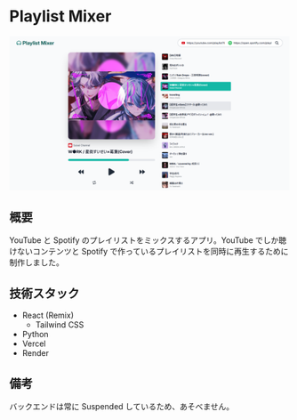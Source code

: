 # Playlist Mixer

![Playlist Mixer カバー画像](./images/cover.png)

## 概要

YouTube と Spotify のプレイリストをミックスするアプリ。YouTube でしか聴けないコンテンツと Spotify で作っているプレイリストを同時に再生するために制作しました。

## 技術スタック

- React (Remix)
  - Tailwind CSS
- Python
- Vercel
- Render

## 備考

バックエンドは常に Suspended しているため、あそべません。
